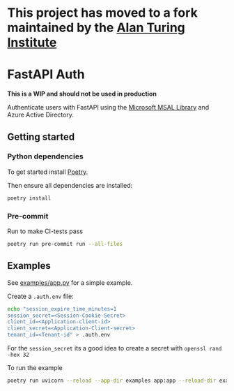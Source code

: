 # This project has moved to a fork maintained by the [Alan Turing Institute](https://github.com/alan-turing-institute/fastapimsal)

# FastAPI Auth

**This is a WIP and should not be used in production**

Authenticate users with FastAPI using the [Microsoft MSAL Library](https://msal-python.readthedocs.io/en/latest/) and Azure Active Directory.

## Getting started


### Python dependencies

To get started install [Poetry](https://python-poetry.org/docs/).

Then ensure all dependencies are installed:

```bash
poetry install
```

### Pre-commit
Run to make CI-tests pass
```bash
poetry run pre-commit run --all-files
```

## Examples
See [examples/app.py](examples/app.py) for a simple example.

Create a `.auth.env` file:

```bash
echo "session_expire_time_minutes=1
session_secret=<Session-Cookie-Secret>
client_id=<Application-client-id>
client_secret=<Application-Client-secret>
tenant_id=<Tenant-id" > .auth.env
```

For the `session_secret` its a good idea to create a secret with `openssl rand -hex 32`


To run the example

```bash
poetry run uvicorn --reload --app-dir examples app:app --reload-dir examples
```
